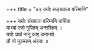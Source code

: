 +++
title = "०२ ययोः सङ्ख्याता वरिमाणि"

+++
ययोः संख्याता वरिमाणि पार्थिवा  
याभ्यां रजो गुपितम् अन्तरिक्षम् ।  
ययोः प्रयां नानु कश् चनानशे  
तौ नो मुञ्चतम् अंहसः ॥